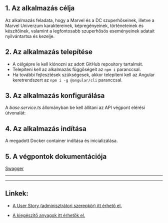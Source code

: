 ## **1. Az alkalmazás célja**

Az alkalmazás feladata, hogy a Marvel és a DC szuperhőseinek, illetve a Marvel Univerzum karaktereinek, képregényeinek, történeteinek és készítőinek, valamint a legfontosabb szuperhősös eseményeinek adatait nyilvántartsa és kezelje.

## **2. Az alkalmazás telepítése**

- A célgépre le kell klónozni az adott GitHub repository tartalmát.
- Telepíteni kell az alkalmazás függőségeit az `npm i` paranccsal.
- Ha további fejlesztések szükségesek, akkor telepíteni kell az Angular keretrendszert az `npm i -g @angular/cli` paranccsal.

## **3. Az alkalmazás konfigurálása**

A _base.service.ts_ állományban be kell állítani az API végpont elérési útvonalát:  

[comment]: <> (Kiegészítés később - pl. http://localhost:3000)

## **4. Az alkalmazás indítása**

A megadott Docker container indítása és inicializálása.

[comment]: <> (Kiegészítés később)

## **5. A végpontok dokumentációja**

[Swagger](https://)

---
---

## **Linkek:**  

- [A User Story (adminisztrátori szerepkör) itt érhető el.](https://github.com/lasurrealista/universe-of-superheroes/blob/main/README.md)

- [A kiegészítő anyagok itt érhetők el.](https://github.com/lasurrealista/universe-of-superheroes/blob/main/Developer%20Documentation%20-%20Supplementary%20Material/supplementary-material.md)





